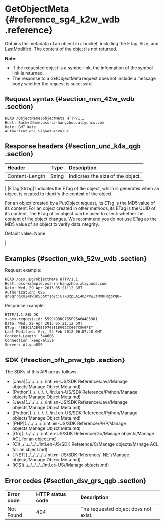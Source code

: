 # GetObjectMeta {#reference_sg4_k2w_wdb .reference}

Obtains the metadata of an object in a bucket, including the ETag, Size, and LastModified. The content of the object is not returned.

**Note:** 

-   If the requested object is a symbol link, the information of the symbol link is returned.
-   The response to a GetObjectMeta request does not include a message body whether the request is successful.

## Request syntax {#section_nvn_42w_wdb .section}

```
HEAD /ObjectName?objectMeta HTTP/1.1
Host: BucketName.oss-cn-hangzhou.aliyuncs.com
Date: GMT Date
Authorization: SignatureValue
```

## Response headers {#section_und_k4s_qgb .section}

|Header|Type|Description|
|:-----|----|:----------|
|Content-Length|String| Indicates the size of the object.

 |
|ETag|String| Indicates the ETag of the object, which is generated when an object is created to identify the content of the object.

 For an object created by a PutObject request, its ETag is the MD5 value of its content. For an object created in other methods, its ETag is the UUID of its content. The ETag of an object can be used to check whether the content of the object changes. We recommend you do not use ETag as the MD5 value of an object to verify data integrity.

 Default value: None

 |

## Examples {#section_wkh_52w_wdb .section}

Request example:

```
HEAD /oss.jpg?objectMeta HTTP/1.1
Host: oss-example.oss-cn-hangzhou.aliyuncs.com
Date: Wed, 29 Apr 2015 05:21:12 GMT
Authorization: OSS qn6qrrqxo2oawuk53otfjbyc:CTkuxpLAi4XZ+WwIfNm0FmgbrQ0=
```

Response example:

```
HTTP/1.1 200 OK
x-oss-request-id: 559CC9BDC755F95A64485981
Date: Wed, 29 Apr 2015 05:21:12 GMT
ETag: "5B3C1A2E053D763E1B002CC607C5A0FE"
Last-Modified: Fri, 24 Feb 2012 06:07:48 GMT
Content-Length: 344606
Connection: keep-alive
Server: AliyunOSS
```

## SDK {#section_pfh_pnw_tgb .section}

The SDKs of this API are as follows:

-   [Java](../../../../../intl.en-US/SDK Reference/Java/Manage objects/Manage Object Meta.md)
-   [Python](../../../../../intl.en-US/SDK Reference/Python/Manage objects/Manage Object Meta.md)
-   [Java](../../../../../intl.en-US/SDK Reference/Java/Manage objects/Manage Object Meta.md)
-   [Python](../../../../../intl.en-US/SDK Reference/Python/Manage objects/Manage Object Meta.md)
-   [PHP](../../../../../intl.en-US/SDK Reference/PHP/Manage objects/Manage Object Meta.md)
-   [Go](../../../../../intl.en-US/SDK Reference/Go/Manage objects/Manage ACL for an object.md)
-   [C](../../../../../intl.en-US/SDK Reference/C/Manage objects/Manage ACL for an object.md)
-   [.NET](../../../../../intl.en-US/SDK Reference/. NET/Manage objects/Manage Object Meta.md)
-   [iOS](../../../../../intl.en-US//Manage objects.md)

## Error codes {#section_dsv_grs_qgb .section}

|Error code|HTTP status code|Description|
|:---------|:---------------|:----------|
|Not Found|404|The requested object does not exist.|

